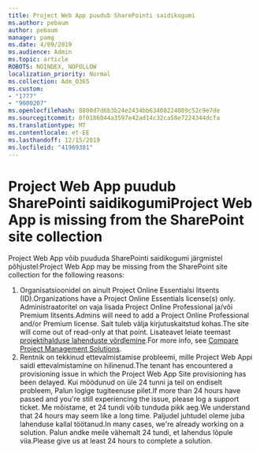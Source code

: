 ```yaml
---
title: Project Web App puudub SharePointi saidikogumi
ms.author: pebaum
author: pebaum
manager: pamg
ms.date: 4/09/2019
ms.audience: Admin
ms.topic: article
ROBOTS: NOINDEX, NOFOLLOW
localization_priority: Normal
ms.collection: Adm_O365
ms.custom:
- "1777"
- "9000207"
ms.openlocfilehash: 8800d7d6b3b24e2434bb63408224089c52c9e7de
ms.sourcegitcommit: 0f0186044a3597e42ad14c32ca58e7224344dcfa
ms.translationtype: MT
ms.contentlocale: et-EE
ms.lasthandoff: 12/15/2019
ms.locfileid: "41969381"
---
```

# <a name="project-web-app-is-missing-from-the-sharepoint-site-collection"></a><span data-ttu-id="1c2b2-102">Project Web App puudub SharePointi saidikogumi</span><span class="sxs-lookup"><span data-stu-id="1c2b2-102">Project Web App is missing from the SharePoint site collection</span></span>

<span data-ttu-id="1c2b2-103">Project Web App võib puududa SharePointi saidikogumi järgmistel põhjustel:</span><span class="sxs-lookup"><span data-stu-id="1c2b2-103">Project Web App may be missing from the SharePoint site collection for the following reasons:</span></span>

1. <span data-ttu-id="1c2b2-104">Organisatsioonidel on ainult Project Online Essentialsi litsents (ID).</span><span class="sxs-lookup"><span data-stu-id="1c2b2-104">Organizations have a Project Online Essentials license(s) only.</span></span> <span data-ttu-id="1c2b2-105">Administraatoritel on vaja lisada Project Online Professional ja/või Premium litsents.</span><span class="sxs-lookup"><span data-stu-id="1c2b2-105">Admins will need to add a Project Online Professional and/or Premium license.</span></span> <span data-ttu-id="1c2b2-106">Sait tuleb välja kirjutuskaitstud kohas.</span><span class="sxs-lookup"><span data-stu-id="1c2b2-106">The site will come out of read-only at that point.</span></span> <span data-ttu-id="1c2b2-107">Lisateavet leiate teemast [projektihalduse lahenduste võrdlemine](https://products.office.com/project/compare-microsoft-project-management-software?tab=1).</span><span class="sxs-lookup"><span data-stu-id="1c2b2-107">For more info, see [Compare Project Management Solutions](https://products.office.com/project/compare-microsoft-project-management-software?tab=1).</span></span>
2. <span data-ttu-id="1c2b2-108">Rentnik on tekkinud ettevalmistamise probleemi, mille Project Web Appi saidi ettevalmistamine on hilinenud.</span><span class="sxs-lookup"><span data-stu-id="1c2b2-108">The tenant has encountered a provisioning issue in which the Project Web App Site provisioning has been delayed.</span></span> <span data-ttu-id="1c2b2-109">Kui möödunud on üle 24 tunni ja teil on endiselt probleem, Palun logige tugiteenuse pilet.</span><span class="sxs-lookup"><span data-stu-id="1c2b2-109">If more than 24 hours have passed and you're still experiencing the issue, please log a support ticket.</span></span> <span data-ttu-id="1c2b2-110">Me mõistame, et 24 tundi võib tunduda pikk aeg.</span><span class="sxs-lookup"><span data-stu-id="1c2b2-110">We understand that 24 hours may seem like a long time.</span></span> <span data-ttu-id="1c2b2-111">Paljudel juhtudel oleme juba lahenduse kallal töötanud.</span><span class="sxs-lookup"><span data-stu-id="1c2b2-111">In many cases, we're already working on a solution.</span></span> <span data-ttu-id="1c2b2-112">Palun andke meile vähemalt 24 tundi, et lahendus lõpule viia.</span><span class="sxs-lookup"><span data-stu-id="1c2b2-112">Please give us at least 24 hours to complete a solution.</span></span>
